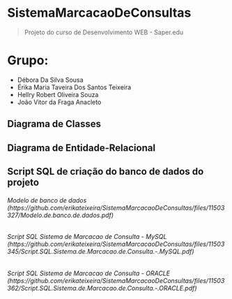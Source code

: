 # SistemaMarcacaoDeConsultas
> Projeto do curso de Desenvolvimento WEB - Saper.edu

# Grupo:
- Débora Da Silva Sousa
- Érika Maria Taveira Dos Santos Teixeira
- Hellry Robert Oliveira Souza	
- João Vitor da Fraga Anacleto

<h2> Diagrama de Classes

<h2> Diagrama de Entidade-Relacional

<h2> Script SQL de criação do banco de dados do projeto
<h6> Modelo de banco de dados (https://github.com/erikateixeira/SistemaMarcacaoDeConsultas/files/11503327/Modelo.de.banco.de.dados.pdf)
<h6> Script SQL Sistema de Marcacao de Consulta - MySQL (https://github.com/erikateixeira/SistemaMarcacaoDeConsultas/files/11503345/Script.SQL.Sistema.de.Marcacao.de.Consulta.-.MySQL.pdf)
<h6> Script SQL Sistema de Marcacao de Consulta - ORACLE (https://github.com/erikateixeira/SistemaMarcacaoDeConsultas/files/11503362/Script.SQL.Sistema.de.Marcacao.de.Consulta.-.ORACLE.pdf)
